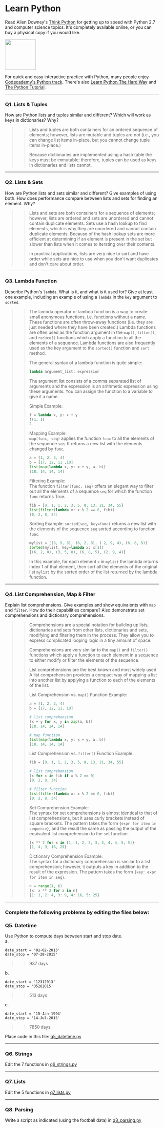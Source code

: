 # Learn Python

Read Allen Downey's [Think Python](http://www.greenteapress.com/thinkpython/) for getting up to speed with Python 2.7 and computer science topics. It's completely available online, or you can buy a physical copy if you would like.

<a href="http://www.greenteapress.com/thinkpython/"><img src="img/think_python.png" style="width: 100px;" target="_blank"></a>

For quick and easy interactive practice with Python, many people enjoy [Codecademy's Python track](http://www.codecademy.com/en/tracks/python). There's also [Learn Python The Hard Way](http://learnpythonthehardway.org/book/) and [The Python Tutorial](https://docs.python.org/2/tutorial/).

---

### Q1. Lists &amp; Tuples

How are Python lists and tuples similar and different? Which will work as keys in dictionaries? Why?

>> Lists and tuples are both containers for an ordered sequence of elements; however, lists are mutable and tuples are not (i.e., you can change list items in-place, but you cannot change tuple items in-place.)  
>>
>> Because dictionaries are implemented using a hash table the keys must be immutable; therefore, tuples can be used as keys in dictionaries and lists cannot.  

---

### Q2. Lists &amp; Sets

How are Python lists and sets similar and different? Give examples of using both. How does performance compare between lists and sets for finding an element. Why?

>> Lists and sets are both containers for a sequence of elements; however, lists are ordered and sets are unordered and cannot contain duplicate elements.  Sets use a hash lookup to find elements, which is why they are unordered and cannot contain duplicate elements. Because of the hash lookup sets are more efficient at determining if an element is present in the set but slower than lists when it comes to iterating over their contents.  
>>
>> In practical applications, lists are very nice to sort and have order while sets are nice to use when you don't want duplicates and don't care about order.

---

### Q3. Lambda Function

Describe Python's `lambda`. What is it, and what is it used for? Give at least one example, including an example of using a `lambda` in the `key` argument to `sorted`.

>> The lambda operator or lambda function is a way to create small anonymous functions, i.e. functions without a name. These functions are often throw-away functions (i.e. they are just needed where they have been created.) Lambda functions are often used as the function argument in the `map()`, `filter()`, and `reduce()` functions which apply a function to all the elements of a sequence.  Lambda functions are also frequently used as the key argument to the `sorted()` function and `sort` method.
>>
>> The general syntax of a lambda function is quite simple:  
>> ```python
>> lambda argument_list: expression
>> ```
>>
>> The argument list consists of a comma separated list of arguments and the expression is an arithmetic expression using these arguments. You can assign the function to a variable to give it a name.  
>> 
>> Simple Example:
>> ```python
>> f = lambda x, y: x + y
>> f(1, 1)
>> 2
>> ```
>>
>> Mapping Example:  
>> `map(func, seq)` applies the function `func` to all the elements of the sequence `seq`. It returns a new list with the elements changed by `func`.  
>> ```python
>> a = [1, 2, 3, 4]
>> b = [17, 12, 11 ,10]
>> list(map(lambda x, y: x + y, a, b))
>> [18, 14, 14, 14]
>> ```
>>
>> Filtering Example:  
>> The function `filter(func, seq)` offers an elegant way to filter out all the elements of a sequence `seq` for which the function `func` returns True.
>> ```python
>> fib = [0, 1, 1, 2, 3, 5, 8, 13, 21, 34, 55]
>> list(filter(lambda x: x % 2 == 0, fib))
>> [0, 2, 8, 34]
>> ```
>>
>> Sorting Example:
>> `sorted(seq, key=func)` returns a new list with the elements of the sequence `seq` sorted according to function `func`.  
>> ```python
>> mylist = [(3, 5, 8), (6, 2, 8), ( 2, 9, 4), (6, 8, 5)]
>> sorted(mylist, key=lambda x: x[1])
>> [(6, 2, 8), (3, 5, 8), (6, 8, 5), (2, 9, 4)]
>> ```
>> In this example, for each element `x` in `mylist` the lambda returns index 1 of that element, then sort all the elements of the original list `mylist` by the sorted order of the list returned by the lambda function.

---

### Q4. List Comprehension, Map &amp; Filter

Explain list comprehensions. Give examples and show equivalents with `map` and `filter`. How do their capabilities compare? Also demonstrate set comprehensions and dictionary comprehensions.

>> Comprehensions are a special notation for building up lists, dictionaries and sets from other lists, dictionaries and sets, modifying and filtering them in the process. They allow you to express complicated looping logic in a tiny amount of space.  
>>
>> Comprehensions are very similar to the `map()` and `filter()` functions which apply a function to each element in a sequence to either modify or filter the elements of the sequence.
>>
>> List comprehensions are the best known and most widely used. A list comprehension provides a compact way of mapping a list into another list by applying a function to each of the elements of the list.
>>
>> List Comprehension vs. `map()` Function Example:  
>> ```python
>> a = [1, 2, 3, 4]
>> b = [17, 12, 11, 10]
>> 
>> # list comprehension
>> [x + y for x, y in zip(a, b)]
>> [18, 14, 14, 14]
>>
>> # map function
>> list(map(lambda x, y: x + y, a, b))
>> [18, 14, 14, 14]
>>
>> ```
>>
>> List Comprehension vs. `filter()` Function Example:
>> ```python
>> fib = [0, 1, 1, 2, 3, 5, 8, 13, 21, 34, 55]
>>
>> # list comprehension
>> [x for x in fib if x % 2 == 0]
>> [0, 2, 8, 34]
>>
>> # filter function
>> list(filter(lambda x: x % 2 == 0, fib))
>> [0, 2, 8, 34]
>> ```
>> 
>> Set Comprehension Example:  
>> The syntax for set comprehensions is almost identical to that of list comprehensions, but it uses curly brackets instead of square brackets. The pattern takes the form `{expr for item in sequence}`, and the result the same as passing the output of the equivalent list comprehension to the set function.
>> ```python
>> {x ** 2 for x in [1, 1, 2, 2, 3, 3, 4, 4, 5, 5]}
>> {1, 4, 9, 16, 25}
>> ```
>>
>> Dictionary Comprehension Example:  
>> The syntax for a dictionary comprehension is similar to a list comprehension; however, it outputs a key in addition to the result of the expression. The pattern takes the form `{key: expr for item in seq}`.
>> ```python
>> n = range(1, 6)
>> {x: x ** 2 for x in n}
>> {1: 1, 2: 4, 3: 9, 4: 16, 5: 25}
>> ```

---

### Complete the following problems by editing the files below:

### Q5. Datetime
Use Python to compute days between start and stop date.   
a.  

```
date_start = '01-02-2013'    
date_stop = '07-28-2015'
```

>> 937 days

b.  
```
date_start = '12312013'  
date_stop = '05282015'  
```

>> 513 days

c.  
```
date_start = '15-Jan-1994'      
date_stop = '14-Jul-2015'  
```

>> 7850 days

Place code in this file: [q5_datetime.py](python/q5_datetime.py)

---

### Q6. Strings
Edit the 7 functions in [q6_strings.py](python/q6_strings.py)

---

### Q7. Lists
Edit the 5 functions in [q7_lists.py](python/q7_lists.py)

---

### Q8. Parsing
Write a script as indicated (using the football data) in [q8_parsing.py](python/q8_parsing.py)





